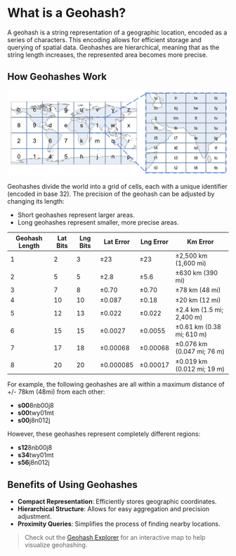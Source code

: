 # What is a Geohash?

A geohash is a string representation of a geographic location, encoded as a series of characters. This encoding allows for efficient storage and querying of spatial data. Geohashes are hierarchical, meaning that as the string length increases, the represented area becomes more precise.

## How Geohashes Work

![](assets/geohash-levels.png)

Geohashes divide the world into a grid of cells, each with a unique identifier (encoded in base 32). The precision of the geohash can be adjusted by changing its length:

- Short geohashes represent larger areas.
- Long geohashes represent smaller, more precise areas.

| Geohash Length | Lat Bits | Lng Bits | Lat Error | Lng Error | Km Error                   |
| -------------- | -------- | -------- | --------- | --------- | -------------------------- |
| 1              | 2        | 3        | ±23       | ±23       | ±2,500 km (1,600 mi)       |
| 2              | 5        | 5        | ±2.8      | ±5.6      | ±630 km (390 mi)           |
| 3              | 7        | 8        | ±0.70     | ±0.70     | ±78 km (48 mi)             |
| 4              | 10       | 10       | ±0.087    | ±0.18     | ±20 km (12 mi)             |
| 5              | 12       | 13       | ±0.022    | ±0.022    | ±2.4 km (1.5 mi; 2,400 m)  |
| 6              | 15       | 15       | ±0.0027   | ±0.0055   | ±0.61 km (0.38 mi; 610 m)  |
| 7              | 17       | 18       | ±0.00068  | ±0.00068  | ±0.076 km (0.047 mi; 76 m) |
| 8              | 20       | 20       | ±0.000085 | ±0.00017  | ±0.019 km (0.012 mi; 19 m) |

For example, the following geohashes are all within a maximum distance of +/- 78km (48mi) from each other:

- **s00**8nb00j8
- **s00**twy01mt
- **s00**j8n012j

However, these geohashes represent completely different regions:

- **s12**8nb00j8
- **s34**twy01mt
- **s56**j8n012j

## Benefits of Using Geohashes

- **Compact Representation**: Efficiently stores geographic coordinates.
- **Hierarchical Structure**: Allows for easy aggregation and precision adjustment.
- **Proximity Queries**: Simplifies the process of finding nearby locations.

> Check out the [Geohash Explorer](https://geohash.softeng.co/) for an interactive map to help visualize geohashing.

<iframe
    src="https://geohash.softeng.co/"
    sandbox="allow-scripts"
    referrerpolicy="no-referrer"
    width="100%" height="500"
    style="border: none; display:none;"
    onload="this.style.display='inline';"
></iframe>
